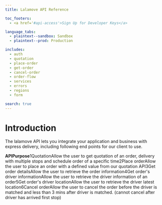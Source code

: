 ```yaml
---
title: Lalamove API Reference

toc_footers:
  - <a href='#api-access'>Sign Up for Developer Keys</a>

language_tabs:
  - plaintext--sandbox: Sandbox
  - plaintext--prod: Production

includes:
  - auth
  - quotation
  - place-order
  - get-order
  - cancel-order
  - order-flow
  - services
  - errors
  - regions
  - form

search: true
---
```


# Introduction

The lalamove API lets you integrate your application and business with express delivery, including following end points for our client to use.

**APIPurpose**1QuotationAllow the user to get quotation of an order, delivery with multiple stops and schedule order of a specific time2Place orderAllow the user to place an order with a defined value from our quotation API3Get order detailsAllow the user to retrieve the order information4Get order's driver informationAllow the user to retrieve the driver information of an order5Get order's driver locationAllow the user to retrieve the driver latest location6Cancel orderAllow the user to cancel the order before the driver is matched and less than 3 mins after driver is matched. (cannot cancel after driver has arrived first stop)
